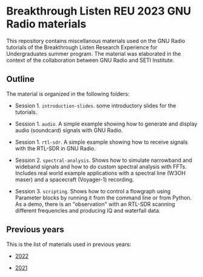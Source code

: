 # Breakthrough Listen REU 2023 GNU Radio materials


This repository contains miscellanous materials used on the GNU Radio tutorials
of the Breakthrough Listen Research Experience for Undergraduates summer
program. The material was elaborated in the context of the collaboration between
GNU Radio and SETI Institute.

## Outline

The material is organized in the following folders:

* Session 1. `introduction-slides`. some introductory slides for the tutorials.

* Session 1. `audio`. A simple example showing how to generate and display audio
  (soundcard) signals with GNU Radio.

* Session 1. `rtl-sdr`. A simple example showing how to receive signals with the
  RTL-SDR in GNU Radio.

* Session 2. `spectral-analysis`. Shows how to simulate narrowband and wideband
  signals and how to do custom spectral analysis with FFTs. Includes real world
  example applications with a spectral line (W3OH maser) and a spacecraft
  (Voyager-1) recording.

* Session 3. `scripting`. Shows how to control a flowgraph using Parameter
  blocks by running it from the command line or from Python. As a demo, there is
  an "observation" with an RTL-SDR scanning different frequencies and producing
  IQ and waterfall data.

## Previous years

This is the list of materials used in previous years:

* [2022](https://github.com/daniestevez/reu-2022)

* [2021](https://github.com/daniestevez/reu-2021)
